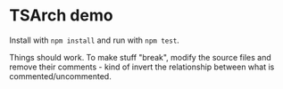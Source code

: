 # TSArch demo

Install with `npm install` and run with `npm test`.

Things should work. To make stuff "break", modify the source files and remove their comments - kind of invert the relationship between what is commented/uncommented.
